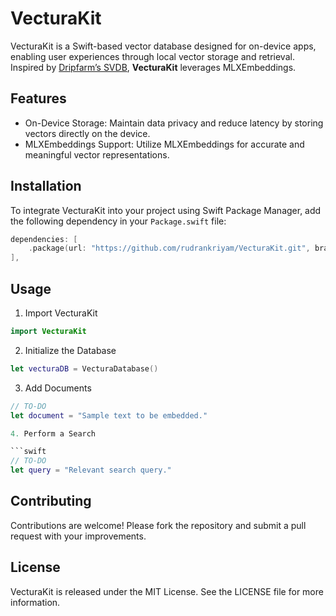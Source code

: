# VecturaKit

VecturaKit is a Swift-based vector database designed for on-device apps, enabling user experiences through local vector storage and retrieval. Inspired by [Dripfarm’s SVDB](https://github.com/Dripfarm/SVDB), **VecturaKit** leverages MLXEmbeddings.

## Features
- On-Device Storage: Maintain data privacy and reduce latency by storing vectors directly on the device.
- MLXEmbeddings Support: Utilize MLXEmbeddings for accurate and meaningful vector representations.

## Installation

To integrate VecturaKit into your project using Swift Package Manager, add the following dependency in your `Package.swift` file:

```swift
dependencies: [
    .package(url: "https://github.com/rudrankriyam/VecturaKit.git", brach: "main"),
],
```

## Usage

1. Import VecturaKit

```swift
import VecturaKit
```

2. Initialize the Database

```swift
let vecturaDB = VecturaDatabase()
```

3. Add Documents

```swift
// TO-DO
let document = "Sample text to be embedded."

4. Perform a Search

```swift
// TO-DO
let query = "Relevant search query."
```

## Contributing

Contributions are welcome! Please fork the repository and submit a pull request with your improvements.

## License

VecturaKit is released under the MIT License. See the LICENSE file for more information.

